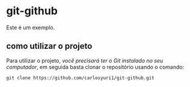# git-github

Este é um exemplo.

## como utilizar o projeto

Para utilizar o projeto, *você precisará ter o Git instalado no seu computador*, em seguida basta clonar o repositório usando o comando:

```
git clone https://github.com/carlosyuri1/git-github.git
```